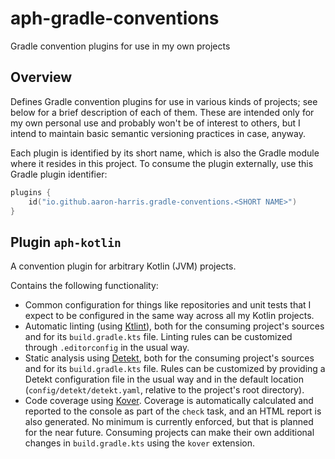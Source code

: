 # aph-gradle-conventions
Gradle convention plugins for use in my own projects

## Overview

Defines Gradle convention plugins for use in various kinds of projects; see below for a brief description of each of
them.  These are intended only for my own personal use and probably won't be of interest to others, but I intend to
maintain basic semantic versioning practices in case, anyway.

Each plugin is identified by its short name, which is also the Gradle module where it resides in this project.  To
consume the plugin externally, use this Gradle plugin identifier:

```kotlin
plugins {
    id("io.github.aaron-harris.gradle-conventions.<SHORT NAME>")
}
```

## Plugin `aph-kotlin`

A convention plugin for arbitrary Kotlin (JVM) projects.

Contains the following functionality:
 - Common configuration for things like repositories and unit tests that I expect to be configured in the same way 
   across all my Kotlin projects.
 - Automatic linting (using [Ktlint](https://pinterest.github.io/ktlint/latest/)), both for the consuming project's 
   sources and for its `build.gradle.kts` file.  Linting rules can be customized through `.editorconfig` in the usual
   way.
 - Static analysis using [Detekt](https://detekt.dev/), both for the consuming project's sources and for its
   `build.gradle.kts` file.  Rules can be customized by providing a Detekt configuration file in the usual way and in
   the default location (`config/detekt/detekt.yaml`, relative to the project's root directory).
 - Code coverage using [Kover](https://github.com/Kotlin/kotlinx-kover).  Coverage is automatically calculated and
   reported to the console as part of the `check` task, and an HTML report is also generated.  No minimum is currently
   enforced, but that is planned for the near future.  Consuming projects can make their own additional changes in
   `build.gradle.kts` using the `kover` extension.
